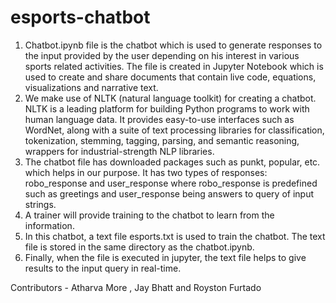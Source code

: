 # esports-chatbot

1. Chatbot.ipynb file is the chatbot which is used to generate responses to the input provided by the user depending on his interest in various sports related activities. The file is created in Jupyter Notebook which is used to create and share documents that contain live code, equations, visualizations and narrative text. 
2. We make use of NLTK (natural language toolkit) for creating a chatbot. NLTK is a leading platform for building Python programs to work with human language data. It provides easy-to-use interfaces such as WordNet, along with a suite of text processing libraries for classification, tokenization, stemming, tagging, parsing, and semantic reasoning, wrappers for industrial-strength NLP libraries.
3. The chatbot file has downloaded packages such as punkt, popular, etc. which helps in our purpose. It has two types of responses: robo_response and user_response where robo_response is predefined such as greetings and user_response being answers to query of input strings.
4. A trainer will provide training to the chatbot to learn from the information.
5. In this chatbot, a text file esports.txt is used to train the chatbot. The text file is stored in the same directory as the chatbot.ipynb. 
6. Finally, when the file is executed in jupyter, the text file helps to give results to the input query in real-time.


Contributors - Atharva More , Jay Bhatt and Royston Furtado
